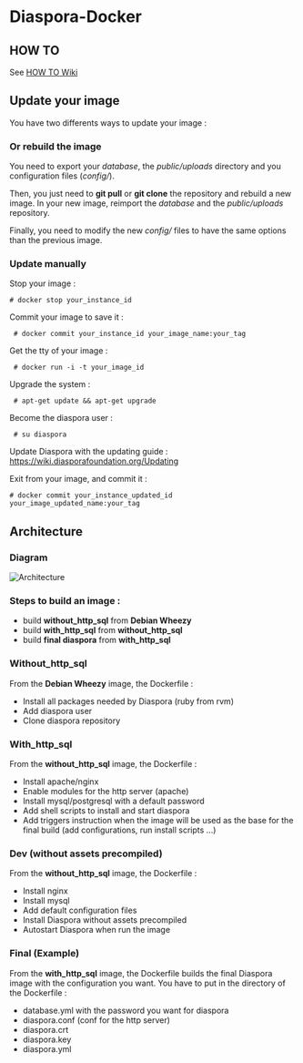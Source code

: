 # Diaspora-Docker

## HOW TO

See [HOW TO Wiki](https://github.com/Chocobozzz/Diaspora-Docker/wiki/How-To)

## Update your image

You have two differents ways to update your image :

### Or rebuild the image

You need to export your *database*, the *public/uploads* directory and you configuration files (*config/*). 

Then, you just need to **git pull** or **git clone** the repository and rebuild a new image. In your new image, reimport the *database* and the *public/uploads* repository. 

Finally, you need to modify the new *config/* files to have the same options than the previous image.

### Update manually

Stop your image :

    # docker stop your_instance_id

Commit your image to save it :

     # docker commit your_instance_id your_image_name:your_tag

Get the tty of your image :

     # docker run -i -t your_image_id
 
Upgrade the system :

     # apt-get update && apt-get upgrade
 
Become the diaspora user :

     # su diaspora
 
Update Diaspora with the updating guide : https://wiki.diasporafoundation.org/Updating

Exit from your image, and commit it :

    # docker commit your_instance_updated_id your_image_updated_name:your_tag

 



## Architecture

### Diagram
![Architecture](https://lut.im/0nwibFDt/MivG8C0P)

### Steps to build an image : 

 - build **without_http_sql** from **Debian Wheezy**
 - build **with_http_sql** from **without_http_sql** 
 - build **final diaspora** from **with_http_sql**

### Without_http_sql

From the **Debian Wheezy** image, the Dockerfile :

 - Install all packages needed by Diaspora (ruby from rvm)
 - Add diaspora user
 - Clone diaspora repository

### With_http_sql

From the **without_http_sql** image, the Dockerfile :
    
 - Install apache/nginx 
 - Enable modules for the http server (apache)
 - Install mysql/postgresql with a default password
 - Add shell scripts to install and start diaspora
 - Add triggers instruction when the image will be used as the base for the final build (add configurations, run install scripts ...)


### Dev (without assets precompiled)

From the **without_http_sql** image, the Dockerfile :
    
 - Install nginx 
 - Install mysql
 - Add default configuration files
 - Install Diaspora without assets precompiled
 - Autostart Diaspora when run the image 


### Final (Example)

From the **with_http_sql** image, the Dockerfile builds the final Diaspora image with the configuration you want. You have to put in the directory of the Dockerfile :
    
 - database.yml with the password you want for diaspora
 - diaspora.conf (conf for the http server)
 - diaspora.crt
 - diaspora.key
 - diaspora.yml



